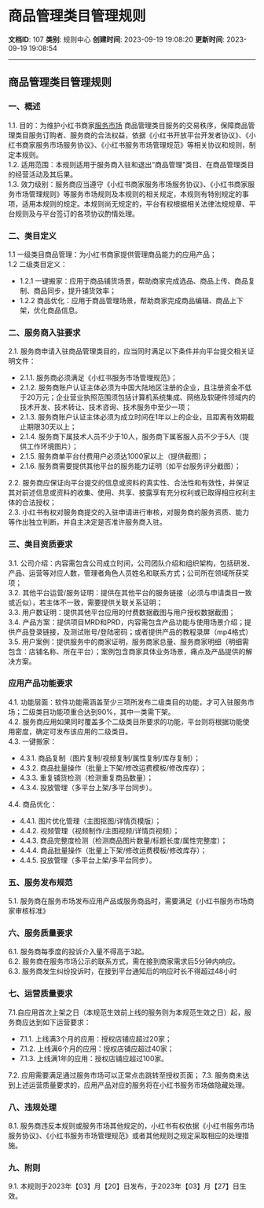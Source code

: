 # 商品管理类目管理规则

**文档ID**: 107
**类别**: 规则中心
**创建时间**: 2023-09-19 19:08:20
**更新时间**: 2023-09-19 19:08:54

---

## 商品管理类目管理规则

### 一、概述

1.1. 目的：为维护小红书商家[服务市场](https://fuwu.xiaohongshu.com/) 商品管理类目服务的交易秩序，保障商品管理类目服务订购者、服务商的合法权益，依据《小红书开放平台开发者协议》、《小红书商家服务市场服务协议》、《小红书服务市场管理规范》等相关协议和规则，制定本规则。  
1.2. 适用范围：本规则适用于服务商入驻和退出“商品管理”类目、在商品管理类目的经营活动及其后果。  
1.3. 效力级别：服务商应当遵守《小红书商家服务市场服务协议》、《小红书商家服务市场管理规则》等服务市场规则及本规则的相关规定，本规则有特别规定的事项，适用本规则的规定。本规则尚无规定的，平台有权根据相关法律法规规章、平台规则及与平台签订的各项协议酌情处理。

### 二、类目定义

1.1 一级类目商品管理：为小红书商家提供管理商品能力的应用产品；  
1.2 二级类目定义：

* 1.2.1 一键搬家：应用于商品铺货场景，帮助商家完成选品、商品上传、商品复制、商品同步，提升铺货效率；
* 1.2.2 商品优化：应用于商品管理场景，帮助商家完成商品编辑、商品上下架，优化商品信息。

### 二、服务商入驻要求

2.1. 服务商申请入驻商品管理类目的，应当同时满足以下条件并向平台提交相关证明文件：

* 2.1.1. 服务商必须满足《小红书服务市场管理规范》；
* 2.1.2. 服务商账户认证主体必须为中国大陆地区注册的企业，且注册资金不低于20万元；企业营业执照范围须包括计算机系统集成、网络及软硬件领域内的技术开发、技术转让、技术咨询、技术服务中至少一项；
* 2.1.3. 服务商账户认证主体必须为成立时间在1年以上的企业，且距离有效期截止期限30天以上；
* 2.1.4. 服务商下属技术人员不少于10人，服务商下属客服人员不少于5人（提供工作环境图片）；
* 2.1.5. 服务商单平台付费用户必须达1000家以上（提供截图）；
* 2.1.6. 服务商需要提供其他平台的服务能力证明（如平台服务评分截图）；

2.2. 服务商应保证向平台提交的信息或资料的真实性、合法性和有效性，并保证其对前述信息或资料的收集、使用、共享、披露享有充分权利或已取得相应权利主体的合法授权；  
2.3. 小红书有权对服务商提交的入驻申请进行审核，对服务商的服务资质、能力等作出独立判断，并自主决定是否准许服务商入驻。

### 三、类目资质要求

3.1. 公司介绍：内容需包含公司成立时间，公司团队介绍和组织架构，包括研发、产品、运营等对应人数，管理者角色人员姓名和联系方式；公司所在领域所获奖项；  
3.2. 其他平台运营/服务证明：提供在其他平台的服务链接（必须与申请类目一致或近似），若主体不一致，需要提供关联关系证明；  
3.3. 用户数证明：提供其他平台应用的付费数据截图与用户授权数据截图；  
3.4. 产品方案：提供项目MRD和PRD，内容需包含产品功能与使用场景介绍；提供产品登录链接，及测试账号/登陆密码；或者提供产品的教程录屏（mp4格式）  
3.5. 用户案例：提供服务中的商家证明，服务商家总量、服务商家明细（明细需包含：店铺名称、所在平台）；案例包含商家具体业务场景，痛点及产品提供的解决方案。

### 应用产品功能要求

4.1. 功能层面：软件功能需涵盖至少三项所发布二级类目的功能，才可入驻服务市场；二级类目功能项重合达到90%，其中一类需下架。  
4.2. 服务商应用如果同时覆盖多个二级类目所要求的功能，平台则将根据功能使用密度，确定可发布该应用的二级类目。  
4.3. 一键搬家：

* 4.3.1. 商品复制（图片复制/视频复制/属性复制/库存复制）；
* 4.3.2. 商品批量操作（批量上下架/修改运费模板/修改库存）；
* 4.3.3. 重复铺货检测（检测重复商品数量）；
* 4.3.4. 投放管理（多平台上架/多平台同步）。

4.4. 商品优化：

* 4.4.1. 图片优化管理（主图抠图/详情页模版）；
* 4.4.2. 视频管理（视频制作/主图视频/详情页视频）；
* 4.4.3. 商品完整度检测（检测商品图片数量/标题长度/属性完整度）；
* 4.4.4. 商品批量操作（批量上下架/修改运费模板/修改库存）；
* 4.4.5. 投放管理（多平台上架/多平台同步）。

### 五、服务发布规范

5.1. 服务商在服务市场发布应用产品或服务商品时，需要满足《小红书服务市场商家审核标准》

### 六、服务质量要求

6.1. 服务商每季度的投诉介入量不得高于3起。  
6.2. 服务商在服务市场公示的联系方式，需在接到商家需求后5分钟内响应。  
6.3. 服务商发生纠纷投诉时，在接到平台通知后的响应时长不得超过48小时

### 七、运营质量要求

7.1.自应用首次上架之日（本规范生效前上线的服务则为本规范生效之日）起，服务商应达到如下运营要求：

* 7.1.1. 上线满3个月的应用：授权店铺应超过20家；
* 7.1.2. 上线满6个月的应用：授权店铺应超过40家；
* 7.1.3. 上线满1年的应用：授权店铺应超过100家。

7.2. 应用需要满足通过服务市场可以正常点击跳转至授权页面； 7.3. 服务商未达到上述运营质量要求的，应用产品对应的服务将在小红书服务市场做隐藏处理。

### 八、违规处理

8.1. 服务商违反本规则或服务市场其他规定的，小红书有权依据《小红书服务市场服务协议》、《小红书服务市场管理规范》或者其他规则之规定采取相应的处理措施。

### 九、附则

9.1. 本规则于2023年【03】月【20】日发布，于2023年【03】月【27】日生效。